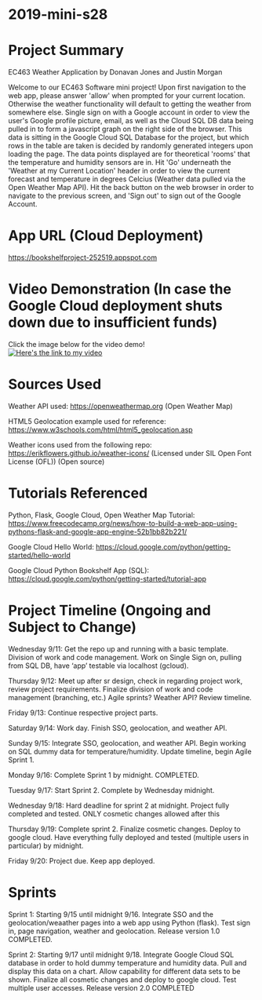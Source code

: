 # 2019-mini-s28

# Project Summary
EC463 Weather Application by Donavan Jones and Justin Morgan

Welcome to our EC463 Software mini project! Upon first navigation to the web app, please answer 'allow' when prompted for your current location. Otherwise the weather functionality will default to getting the weather from somewhere else. Single sign on with a Google account in order to view the user's Google profile picture, email, as well as the Cloud SQL DB data being pulled in to form a javascript graph on the right side of the browser. This data is sitting in the Google Cloud SQL Database for the project, but which rows in the table are taken is decided by randomly generated integers upon loading the page. The data points displayed are for theoretical 'rooms' that the temperature and humidity sensors are in. Hit 'Go' underneath the 'Weather at my Current Location' header in order to view the current forecast and temperature in degrees Celcius (Weather data pulled via the Open Weather Map API). Hit the back button on the web browser in order to navigate to the previous screen, and 'Sign out' to sign out of the Google Account.

# App URL (Cloud Deployment)
https://bookshelfproject-252519.appspot.com

# Video Demonstration (In case the Google Cloud deployment shuts down due to insufficient funds)
Click the image below for the video demo!
<br />
[![Here's the link to my video](https://img.youtube.com/vi/yrRp5hI1XUU/0.jpg)](https://www.youtube.com/watch?v=yrRp5hI1XUU "EC463 Mini Project Demo")

# Sources Used
Weather API used: https://openweathermap.org (Open Weather Map)

HTML5 Geolocation example used for reference: https://www.w3schools.com/html/html5_geolocation.asp

Weather icons used from the following repo: https://erikflowers.github.io/weather-icons/ (Licensed under SIL Open Font License (OFL)) (Open source)

# Tutorials Referenced
Python, Flask, Google Cloud, Open Weather Map Tutorial: https://www.freecodecamp.org/news/how-to-build-a-web-app-using-pythons-flask-and-google-app-engine-52b1bb82b221/

Google Cloud Hello World: https://cloud.google.com/python/getting-started/hello-world

Google Cloud Python Bookshelf App (SQL): https://cloud.google.com/python/getting-started/tutorial-app

# Project Timeline (Ongoing and Subject to Change)
Wednesday 9/11: Get the repo up and running with a basic template. Division of work and code management. Work on Single Sign on, pulling from SQL DB, have ‘app’ testable via localhost (gcloud).

Thursday 9/12: Meet up after sr design, check in regarding project work, review project requirements. Finalize division of work and code management (branching, etc.) Agile sprints? Weather API? Review timeline.

Friday 9/13: Continue respective project parts.

Saturday 9/14: Work day. Finish SSO, geolocation, and weather API.

Sunday 9/15: Integrate SSO, geolocation, and weather API. Begin working on SQL dummy data for temperature/humidity.
Update timeline, begin Agile Sprint 1.

Monday 9/16: Complete Sprint 1 by midnight. COMPLETED.

Tuesday 9/17: Start Sprint 2. Complete by Wednesday midnight.

Wednesday 9/18: Hard deadline for sprint 2 at midnight. Project fully completed and tested. ONLY cosmetic changes allowed after this

Thursday 9/19: Complete sprint 2. Finalize cosmetic changes. Deploy to google cloud. Have everything fully deployed and tested (multiple users in particular) by midnight.

Friday 9/20: Project due. Keep app deployed.

# Sprints
Sprint 1: Starting 9/15 until midnight 9/16. Integrate SSO and the geolocation/weaather pages into a web app using
Python (flask). Test sign in, page navigation, weather and geolocation. Release version 1.0 COMPLETED.

Sprint 2: Starting 9/17 until midnight 9/18. Integrate Google Cloud SQL database in order to hold dummy temperature
and humidity data. Pull and display this data on a chart. Allow capability for different data sets to be shown. 
Finalize all cosmetic changes and deploy to google cloud. Test multiple user accesses. Release version 2.0 COMPLETED


